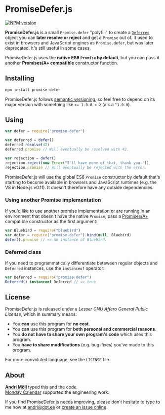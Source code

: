 PromiseDefer.js
===============
[![NPM version][npm-badge]](http://badge.fury.io/js/promise-defer)

**PromiseDefer.js** is a small `Promise.defer` "polyfill" to create
a [`Deferred`][deferred] object you can **later resolve or reject** and get
a `Promise` out of. It used to exist in browsers and JavaScript engines as
`Promise.defer`, but was later deprecated. It's still useful in some cases.

PromiseDefer.js uses the **native ES6 `Promise` by default**, but you can pass
it another **Promises/A+ compatible** constructor function.

[npm-badge]: https://img.shields.io/npm/v/promise-defer.svg
[deferred]: https://developer.mozilla.org/en-US/docs/Mozilla/JavaScript_code_modules/Promise.jsm/Deferred
[promisesa+]: https://promisesaplus.com/


Installing
----------
```sh
npm install promise-defer
```

PromiseDefer.js follows [semantic versioning](http://semver.org/), so feel
free to depend on its major version with something like `>= 1.0.0 < 2`
(a.k.a `^1.0.0`).


Using
-----
```javascript
var defer = require("promise-defer")

var deferred = defer()
deferred.resolve(42)
deferred.promise // Will eventually be resolved with 42.

var rejection = defer()
rejection.reject(new Error("I'll have none of that, thank you."))
rejection.promise // Will eventually be rejected with the error.
```

PromiseDefer.js will use the global ES6 `Promise` constructor by default that's
starting to become available in browsers and JavaScript runtimes (e.g. the V8 in
Node.js v0.11). It doesn't therefore have any outside dependencies.

### Using another Promise implementation
If you'd like to use another promise implementation or are running in an
environment that doesn't have the native `Promise`, pass
a [Promises/A+][promisesa+] compatible constructor as the first argument:

```javascript
var Bluebird = require("bluebird")
var defer = require("promise-defer").bind(null, Bluebird)
defer().promise // => An instance of Bluebird.
```

### Deferred class
If you need to programmatically differentiate beteween regular objects and
`Deferred` instances, use the `instanceof` operator:

```javascript
var Deferred = require("promise-defer")
Deferred() instanceof Deferred // => true
```


License
-------
PromiseDefer.js is released under a *Lesser GNU Affero General Public License*,
which in summary means:

- You **can** use this program for **no cost**.
- You **can** use this program for **both personal and commercial reasons**.
- You **do not have to share your own program's code** which uses this program.
- You **have to share modifications** (e.g. bug-fixes) you've made to this
  program.

For more convoluted language, see the `LICENSE` file.


About
-----
**[Andri Möll][moll]** typed this and the code.  
[Monday Calendar][monday] supported the engineering work.

If you find PromiseDefer.js needs improving, please don't hesitate to type to me
now at [andri@dot.ee][email] or [create an issue online][issues].

[email]: mailto:andri@dot.ee
[issues]: https://github.com/moll/js-promise-defer/issues
[moll]: http://themoll.com
[monday]: https://mondayapp.com
